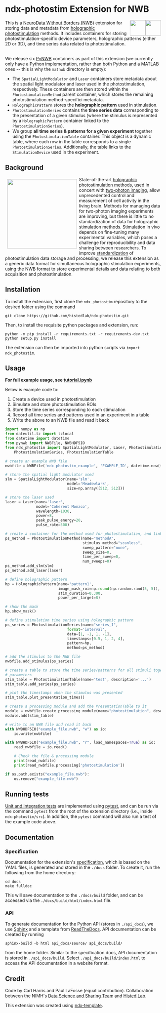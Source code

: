 # ndx-photostim Extension for NWB

<div style="display:inline">
<img src="https://github.com/histedlab/ndx-photostim/blob/main/docs/images/ext.png?raw=True" height="50em" style="margin: 0em 0em 0em 0em;" align="right">
<img src="https://github.com/histedlab/ndx-photostim/blob/main/docs/images/nwb.png?raw=True" height="50em" style="margin: 0em 0em 0em 0em; " align="right">
This is a <a href="https://www.nwb.org/">NeuroData Without Borders (NWB)</a> extension for storing data and metadata from <a href="https://www.nature.com/articles/nmeth.3217">holographic photostimulation</a>
methods. It includes containers for storing photostimulation-specific device parameters, holographic patterns 
(either 2D or 3D), and time series data related to photostimulation.
</div>

<br>We release six <a href="https://pynwb.readthedocs.io/en/stable/">PyNWB</a> containers as part of this extension (we currently only have a Python implementation, rather than both Python and a MATLAB ones -- this is why the `matnwb` directory is empty):

* The `SpatialLightModulator` and `Laser` containers store metadata about the spatial light modulator and laser used in the photostimulation, respectively. These containers are then stored within the `PhotostimulationMethod` parent container, which stores the remaining photostimulation method-specifici metadata.
* `HolographicPattern` stores the **holographic pattern** used in stimulation.
* `PhotostimulationSeries` contains the **time series data** corresponding to the presentation of a given stimulus (where the stimulus is represented by a `HolographicPattern` container linked to the `PhotostimulationSeries`).
* We group **all time series & patterns for a given experiment** together using the `PhotostimulationTable` container. This object is a dynamic table, where each row in the table corresponds to a single `PhotostimulationSeries`. Additionally, the table links to the `StimulationDevice` used in the experiment.


## Background

<img src="https://github.com/histedlab/ndx-photostim/blob/main/docs/images/Cap1.PNG?raw=True" width="225em" align="left" style=" margin:0.5em 0.5em 0.5em 0.5em;">
State-of-the-art <a href="https://www.nature.com/articles/s41467-017-01031-3">holographic photostimulation methods</a>, used in concert with <a href="https://www.nature.com/articles/nmeth818">two-photon imaging</a>, 
allow unprecedented 
control and measurement of cell activity in the living brain. Methods for managing data for two-photon imaging 
experiments are improving, but there is little to no standardization of data for holographic stimulation methods. 
Stimulation in vivo depends on fine-tuning many experimental variables, which poses a challenge for reproducibility 
and data sharing between researchers. To improve <a href="https://www.sciencedirect.com/science/article/pii/S0896627321009557">standardization</a> of photostimulation data storage and processing, 
we release this extension as a generic data format for simultaneous holographic stimulation experiments, 
using the NWB format to store experimental details and data relating to both acquisition 
and photostimulation.

## Installation

To install the extension, first clone the `ndx_photostim` repository to the desired folder using the command
```angular2svg
git clone https://github.com/histedlab/ndx-photostim.git
```
Then, to install the requisite python packages and extension, run:
```angular2svg
python -m pip install -r requirements.txt -r requirements-dev.txt
python setup.py install
```
The extension can then be imported into python scripts via `import ndx_photostim`.

## Usage

**For full example usage, see [tutorial.ipynb](https://github.com/histedlab/ndx-photostim/blob/main/tutorial.ipynb)**

Below is example code to:
1. Create a device used in photostimulation
2. Simulate and store photostimulation ROIs
3. Store the time series corresponding to each stimulation
4. Record all time series and patterns used in an experiment in a table
5. Write the above to an NWB file and read it back


```python
import numpy as np
from dateutil.tz import tzlocal
from datetime import datetime
from pynwb import NWBFile, NWBHDF5IO
from ndx_photostim import SpatialLightModulator, Laser, PhotostimulationMethod, HolographicPattern, \
    PhotostimulationSeries, PhotostimulationTable

# create an example NWB file
nwbfile = NWBFile('ndx-photostim_example', 'EXAMPLE_ID', datetime.now(tzlocal()))

# store the spatial light modulator used
slm = SpatialLightModulator(name='slm',
                            model='Meadowlark',
                            size=np.array([512, 512]))

# store the laser used
laser = Laser(name='laser',
              model='Coherent Monaco',
              wavelength=1030,
              power=8,
              peak_pulse_energy=20,
              pulse_rate=500)

# create a container for the method used for photostimulation, and link the SLM and laser to it
ps_method = PhotostimulationMethod(name="methodA",
                                   stimulus_method="scanless",
                                   sweep_pattern="none",
                                   sweep_size=0,
                                   time_per_sweep=0,
                                   num_sweeps=0)
ps_method.add_slm(slm)
ps_method.add_laser(laser)

# define holographic pattern
hp = HolographicPattern(name='pattern1',
                        image_mask_roi=np.round(np.random.rand(5, 5)),
                        stim_duration=0.300,
                        power_per_target=8)

# show the mask
hp.show_mask()

# define stimulation time series using holographic pattern
ps_series = PhotostimulationSeries(name="series_1",
                            format='interval',
                            data=[1, -1, 1, -1],
                            timestamps=[0.5, 1, 2, 4],
                            pattern=hp,
                            method=ps_method)

# add the stimulus to the NWB file
nwbfile.add_stimulus(ps_series)

# create a table to store the time series/patterns for all stimuli together, along with experiment-specific
# parameters
stim_table = PhotostimulationTable(name='test', description='...')
stim_table.add_series(ps_series)

# plot the timestamps when the stimulus was presented
stim_table.plot_presentation_times()

# create a processing module and add the PresentationTable to it
module = nwbfile.create_processing_module(name="photostimulation", description="example photostimulation table")
module.add(stim_table)

# write to an NWB file and read it back
with NWBHDF5IO("example_file.nwb", "w") as io:
    io.write(nwbfile)

with NWBHDF5IO("example_file.nwb", "r", load_namespaces=True) as io:
    read_nwbfile = io.read()

    # Check the file & processing module
    print(read_nwbfile)
    print(read_nwbfile.processing['photostimulation'])

if os.path.exists("example_file.nwb"):
    os.remove("example_file.nwb")
```
## Running tests

<a href="https://pynwb.readthedocs.io/en/stable/software_process.html#continuous-integration">Unit and integration
tests</a> are implemented using <a href="https://docs.pytest.org/en/7.2.x/">pytest</a>, and can be run via the command 
`pytest` from the root of the extension directory (i.e., inside `ndx-photostim/src`). In addition, the
`pytest` command will also run a test of the example code above.

## Documentation

### Specification


Documentation for the extension's <a href="https://schema-language.readthedocs.io/en/latest/">specification</a>, which is based on the YAML files, is generated and stored in
the `./docs` folder. To create it, run the following from the home directory:
```angular2svg
cd docs
make fulldoc
```
This will save documentation to the `./docs/build` folder, and can be accessed via the 
`./docs/build/html/index.html` file.

### API

To generate documentation for the Python API (stores in `./api_docs`), we use <a href="https://www.sphinx-doc.org/en/master/">Sphinx</a> 
and a template from <a href="https://readthedocs.org/">ReadTheDocs</a>. API documentation can
be created by running 
```angular2svg
sphinx-build -b html api_docs/source/ api_docs/build/
```
from the home folder. Similar to the specification docs, API documentation is stored in `./api_docs/build`. Select 
`./api_docs/build/index.html` to access the API documentation in a website format.


## Credit

Code by Carl Harris and Paul LaFosse (equal contribution). Collaboration between the NIMH's [Data Science and Sharing Team](https://cmn.nimh.nih.gov/dsst) and [Histed Lab](https://www.nimh.nih.gov/research/research-conducted-at-nimh/research-areas/clinics-and-labs/ncb).


This extension was created using [ndx-template](https://github.com/nwb-extensions/ndx-template).

